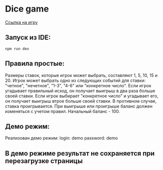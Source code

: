 # Dice game
[Ссылка на игру](https://dice-game-0m9w.onrender.com)

## Запуск из IDE:
``
npm run dev
``

## Правила простые: 
Размеры ставок, которые игрок может выбрать, составляют 1, 5, 10, 15 и 20. Игрок может выбрать одно из следующих событий для ставки: "четное", "нечетное", "1-3", "4-6" или "конкретное число". Если игрок угадывает правильный исход, он получает выигрыш в два раза больше своей ставки. Если игрок выбирает "конкретное число" и угадывает его, он получает выигрыш втрое больше своей ставки. В противном случае, ставка проигрывается. При выигрыше или проигрыше баланс должен изменяться с учетом правил. Начальный баланс - 100.

## Демо режим: 
Реализован демо режим:
login: demo
password: demo

## В демо режиме результат не сохраняется при перезагрузке страницы 